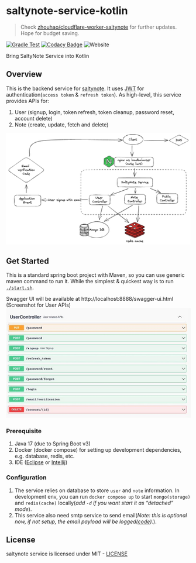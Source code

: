 # saltynote-service-kotlin

> Check [zhouhao/cloudflare-worker-saltynote](https://github.com/zhouhao/cloudflare-worker-saltynote) for further updates. Hope for budget saving.

[![Gradle Test](https://github.com/SaltyNote/saltynote-service-kotlin/actions/workflows/gradle.yml/badge.svg)](https://github.com/SaltyNote/saltynote-service-kotlin/actions/workflows/gradle.yml)
[![Codacy Badge](https://app.codacy.com/project/badge/Grade/c8d2d08e89f54d85a852586dd927dc1a)](https://app.codacy.com/gh/SaltyNote/saltynote-service-kotlin/dashboard?utm_source=gh&utm_medium=referral&utm_content=&utm_campaign=Badge_grade)
![Website](https://img.shields.io/website?label=service&url=https%3A%2F%2Fapi.saltynote.com)

Bring SaltyNote Service into Kotlin

## Overview

This is the backend service for [saltynote](https://saltynote.com). It
uses [JWT](https://auth0.com/docs/tokens/json-web-tokens) for authentication(`access token` & `refresh token`). As high-level, this service provides
APIs for:

1. User (signup, login, token refresh, token cleanup, password reset, account delete)
2. Note (create, update, fetch and delete)

![overview](https://raw.githubusercontent.com/SaltyNote/saltynote-service/master/docs/images/overview.png)


## Get Started

This is a standard spring boot project with Maven, so you can use generic maven command to run it. While the simplest &
quickest way is to run [`./start.sh`](./start.sh).

Swagger UI will be available at http://localhost:8888/swagger-ui.html (Screenshot for User APIs)
![swagger-ui](https://raw.githubusercontent.com/SaltyNote/saltynote-service/master/docs/images/swagger-ui.jpg)

### Prerequisite

1. Java 17 (due to Spring Boot v3)
2. Docker (docker compose) for setting up development dependencies, e.g. database, redis, etc.
3. IDE ([Eclipse](https://www.eclipse.org/) or [Intellij](https://www.jetbrains.com/idea/))

### Configuration

1. The service relies on database to store `user` and `note` information. In development env, you can run `docker compose up`
   to start `mongo(storage)` and `redis(cache)` locally(*add `-d` if you want start it as “detached” mode*).
2. This service also need smtp service to send email(*Note: this is optional now, if not setup, the email payload will
   be logged([code](src/main/java/com/saltynote/service/event/EmailEventListener.java#L50-L55)).*).

## License

saltynote service is licensed under MIT - [LICENSE](./LICENSE)
